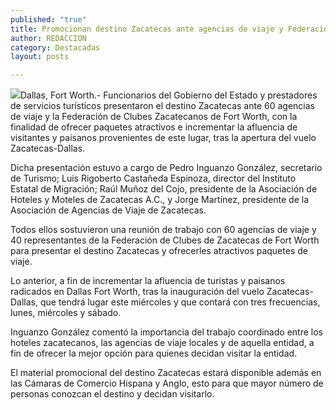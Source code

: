 ```yaml
---
published: "true"
title: Promocionan destino Zacatecas ante agencias de viaje y Federación de Clubes de Fort Worth
author: REDACCION
category: Destacadas
layout: posts

---
```


![](http://i.imgur.com/J6jlkHom.jpg)Dallas, Fort Worth.- Funcionarios del Gobierno del Estado y prestadores de servicios turísticos presentaron el destino Zacatecas ante 60 agencias de viaje y la Federación de Clubes Zacatecanos de Fort Worth, con la finalidad de ofrecer paquetes atractivos e incrementar la afluencia de visitantes y paisanos provenientes de este lugar, tras la apertura del vuelo Zacatecas-Dallas.
 
Dicha presentación estuvo a cargo de Pedro Inguanzo González, secretario de Turismo; Luis Rigoberto Castañeda Espinoza, director del Instituto Estatal de Migración; Raúl Muñoz del Cojo, presidente de la Asociación de Hoteles y Moteles de Zacatecas A.C., y  Jorge Martínez, presidente de la Asociación de Agencias de Viaje de Zacatecas.

Todos ellos sostuvieron una reunión de trabajo con 60 agencias de viaje y 40 representantes de la Federación de Clubes de Zacatecas de Fort Worth para presentar el destino Zacatecas y ofrecerles atractivos paquetes de viaje.

Lo anterior, a fin de incrementar la afluencia de turistas y paisanos radicados en Dallas Fort Worth, tras la inauguración del vuelo Zacatecas-Dallas, que tendrá lugar este miércoles y que contará con tres frecuencias, lunes, miércoles y sábado.

Inguanzo González comentó la importancia del trabajo coordinado entre los hoteles zacatecanos, las agencias de viaje locales y de aquella entidad, a fin de ofrecer la mejor opción para quienes decidan visitar la entidad.

El material promocional del destino Zacatecas estará disponible además en las Cámaras de Comercio Hispana y Anglo, esto para que mayor número de personas conozcan el destino y decidan visitarlo.



